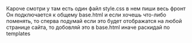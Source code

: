 Кароче смотри у там есть один файл style.css в нем пиши весь фронт
Он подключается к общему base.html и если хочешь что-либо поменять, то сперва подумай если это будет отображатся на любой странице сайта, то добовляй это в base.html иначе раскидай по templates

